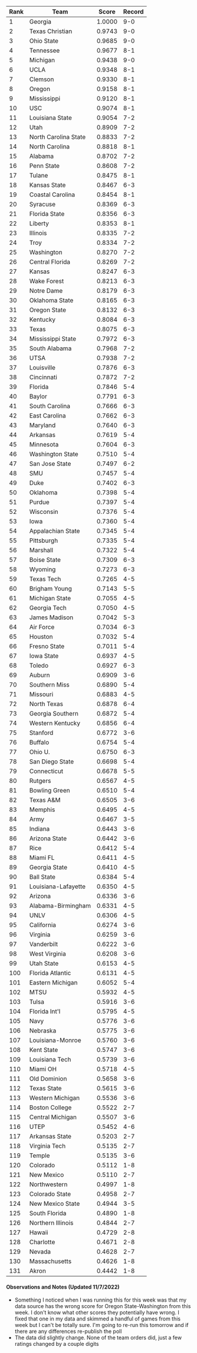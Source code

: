 Rank | Team | Score | Record
---|---|---|---
1 | Georgia | 1.0000 | 9-0
2 | Texas Christian | 0.9743 | 9-0
3 | Ohio State | 0.9685 | 9-0
4 | Tennessee | 0.9677 | 8-1
5 | Michigan | 0.9438 | 9-0
6 | UCLA | 0.9348 | 8-1
7 | Clemson | 0.9330 | 8-1
8 | Oregon | 0.9158 | 8-1
9 | Mississippi | 0.9120 | 8-1
10 | USC | 0.9074 | 8-1
11 | Louisiana State | 0.9054 | 7-2
12 | Utah | 0.8909 | 7-2
13 | North Carolina State | 0.8833 | 7-2
14 | North Carolina | 0.8818 | 8-1
15 | Alabama | 0.8702 | 7-2
16 | Penn State | 0.8608 | 7-2
17 | Tulane | 0.8475 | 8-1
18 | Kansas State | 0.8467 | 6-3
19 | Coastal Carolina | 0.8454 | 8-1
20 | Syracuse | 0.8369 | 6-3
21 | Florida State | 0.8356 | 6-3
22 | Liberty | 0.8353 | 8-1
23 | Illinois | 0.8335 | 7-2
24 | Troy | 0.8334 | 7-2
25 | Washington | 0.8270 | 7-2
26 | Central Florida | 0.8269 | 7-2
27 | Kansas | 0.8247 | 6-3
28 | Wake Forest | 0.8213 | 6-3
29 | Notre Dame | 0.8179 | 6-3
30 | Oklahoma State | 0.8165 | 6-3
31 | Oregon State | 0.8132 | 6-3
32 | Kentucky | 0.8084 | 6-3
33 | Texas | 0.8075 | 6-3
34 | Mississippi State | 0.7972 | 6-3
35 | South Alabama | 0.7968 | 7-2
36 | UTSA | 0.7938 | 7-2
37 | Louisville | 0.7876 | 6-3
38 | Cincinnati | 0.7872 | 7-2
39 | Florida | 0.7846 | 5-4
40 | Baylor | 0.7791 | 6-3
41 | South Carolina | 0.7666 | 6-3
42 | East Carolina | 0.7662 | 6-3
43 | Maryland | 0.7640 | 6-3
44 | Arkansas | 0.7619 | 5-4
45 | Minnesota | 0.7604 | 6-3
46 | Washington State | 0.7510 | 5-4
47 | San Jose State | 0.7497 | 6-2
48 | SMU | 0.7457 | 5-4
49 | Duke | 0.7402 | 6-3
50 | Oklahoma | 0.7398 | 5-4
51 | Purdue | 0.7397 | 5-4
52 | Wisconsin | 0.7376 | 5-4
53 | Iowa | 0.7360 | 5-4
54 | Appalachian State | 0.7345 | 5-4
55 | Pittsburgh | 0.7335 | 5-4
56 | Marshall | 0.7322 | 5-4
57 | Boise State | 0.7309 | 6-3
58 | Wyoming | 0.7273 | 6-3
59 | Texas Tech | 0.7265 | 4-5
60 | Brigham Young | 0.7143 | 5-5
61 | Michigan State | 0.7055 | 4-5
62 | Georgia Tech | 0.7050 | 4-5
63 | James Madison | 0.7042 | 5-3
64 | Air Force | 0.7034 | 6-3
65 | Houston | 0.7032 | 5-4
66 | Fresno State | 0.7011 | 5-4
67 | Iowa State | 0.6937 | 4-5
68 | Toledo | 0.6927 | 6-3
69 | Auburn | 0.6909 | 3-6
70 | Southern Miss | 0.6890 | 5-4
71 | Missouri | 0.6883 | 4-5
72 | North Texas | 0.6878 | 6-4
73 | Georgia Southern | 0.6872 | 5-4
74 | Western Kentucky | 0.6856 | 6-4
75 | Stanford | 0.6772 | 3-6
76 | Buffalo | 0.6754 | 5-4
77 | Ohio U. | 0.6750 | 6-3
78 | San Diego State | 0.6698 | 5-4
79 | Connecticut | 0.6678 | 5-5
80 | Rutgers | 0.6567 | 4-5
81 | Bowling Green | 0.6510 | 5-4
82 | Texas A&M | 0.6505 | 3-6
83 | Memphis | 0.6495 | 4-5
84 | Army | 0.6467 | 3-5
85 | Indiana | 0.6443 | 3-6
86 | Arizona State | 0.6442 | 3-6
87 | Rice | 0.6412 | 5-4
88 | Miami FL | 0.6411 | 4-5
89 | Georgia State | 0.6410 | 4-5
90 | Ball State | 0.6384 | 5-4
91 | Louisiana-Lafayette | 0.6350 | 4-5
92 | Arizona | 0.6336 | 3-6
93 | Alabama-Birmingham | 0.6331 | 4-5
94 | UNLV | 0.6306 | 4-5
95 | California | 0.6274 | 3-6
96 | Virginia | 0.6259 | 3-6
97 | Vanderbilt | 0.6222 | 3-6
98 | West Virginia | 0.6208 | 3-6
99 | Utah State | 0.6153 | 4-5
100 | Florida Atlantic | 0.6131 | 4-5
101 | Eastern Michigan | 0.6052 | 5-4
102 | MTSU | 0.5932 | 4-5
103 | Tulsa | 0.5916 | 3-6
104 | Florida Int'l | 0.5795 | 4-5
105 | Navy | 0.5776 | 3-6
106 | Nebraska | 0.5775 | 3-6
107 | Louisiana-Monroe | 0.5760 | 3-6
108 | Kent State | 0.5747 | 3-6
109 | Louisiana Tech | 0.5739 | 3-6
110 | Miami OH | 0.5718 | 4-5
111 | Old Dominion | 0.5658 | 3-6
112 | Texas State | 0.5615 | 3-6
113 | Western Michigan | 0.5536 | 3-6
114 | Boston College | 0.5522 | 2-7
115 | Central Michigan | 0.5507 | 3-6
116 | UTEP | 0.5452 | 4-6
117 | Arkansas State | 0.5203 | 2-7
118 | Virginia Tech | 0.5135 | 2-7
119 | Temple | 0.5135 | 3-6
120 | Colorado | 0.5112 | 1-8
121 | New Mexico | 0.5110 | 2-7
122 | Northwestern | 0.4997 | 1-8
123 | Colorado State | 0.4958 | 2-7
124 | New Mexico State | 0.4944 | 3-5
125 | South Florida | 0.4890 | 1-8
126 | Northern Illinois | 0.4844 | 2-7
127 | Hawaii | 0.4729 | 2-8
128 | Charlotte | 0.4671 | 2-8
129 | Nevada | 0.4628 | 2-7
130 | Massachusetts | 0.4626 | 1-8
131 | Akron | 0.4442 | 1-8

#### Observations and Notes (Updated 11/7/2022)

* Something I noticed when I was running this for this week was that my data source has the wrong score for Oregon State-Washington from this week. I don't know what other scores they potentially have wrong. I fixed that one in my data and skimmed a handful of games from this week but I can't be totally sure. I'm going to re-run this tomorrow and if there are any differences re-publish the poll
* The data did slightly change. None of the team orders did, just a few ratings changed by a couple digits
